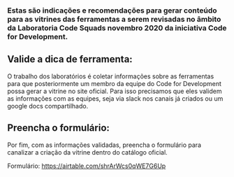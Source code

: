 ### Estas são indicações e recomendações para gerar conteúdo para as vitrines das ferramentas a serem revisadas no âmbito da Laboratoria Code Squads novembro 2020 da iniciativa Code for Development.

## Valide a dica de ferramenta:

O trabalho dos laboratórios é coletar informações sobre as ferramentas para que posteriormente um membro da equipe do Code for Development possa gerar a vitrine no site oficial.
Para isso precisamos que eles validem as informações com as equipes, seja via slack nos canais já criados ou um google docs compartilhado.

## Preencha o formulário:
Por fim, com as informações validadas, preencha o formulário para canalizar a criação da vitrine dentro do catálogo oficial.

Formulário: https://airtable.com/shrArWcs0qWE7G6Up
